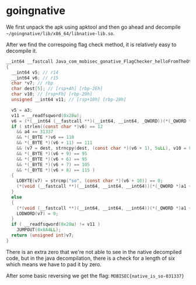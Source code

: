 # goingnative

We first unpack the apk using apktool and then go ahead and decompile ```~/goingnative/lib/x86_64/libnative-lib.so```.

After we find the correspoing flag check method, it is relatively easy to decompile it.

```c
__int64 __fastcall Java_com_mobisec_gonative_FlagChecker_helloFromTheOtherSide(__int64 a1, __int64 a2, __int64 a3, int a4)
{
  __int64 v5; // r14
  __int64 v6; // r15
  char *v7; // rbp
  char dest[5]; // [rsp+Ah] [rbp-2Eh]
  char v10; // [rsp+Fh] [rbp-29h]
  unsigned __int64 v11; // [rsp+10h] [rbp-28h]

  v5 = a3;
  v11 = __readfsqword(0x28u);
  v6 = (*(__int64 (__fastcall **)(__int64, __int64, _QWORD))(*(_QWORD *)a1 + 1352LL))(a1, a3, 0LL);
  if ( strlen((const char *)v6) == 12
    && a4 == 31337
    && *(_BYTE *)v6 == 110
    && *(_BYTE *)(v6 + 11) == 111
    && (v7 = dest, strncpy(dest, (const char *)(v6 + 1), 5uLL), v10 = 0, !strncmp("ative", dest, 5uLL))
    && *(_BYTE *)(v6 + 9) == 95
    && *(_BYTE *)(v6 + 6) == 95
    && *(_BYTE *)(v6 + 7) == 105
    && *(_BYTE *)(v6 + 8) == 115 )
  {
    LOBYTE(v7) = strcmp("so", (const char *)(v6 + 10)) == 0;
    (*(void (__fastcall **)(__int64, __int64, __int64))(*(_QWORD *)a1 + 1360LL))(a1, v5, v6);
  }
  else
  {
    (*(void (__fastcall **)(__int64, __int64, __int64))(*(_QWORD *)a1 + 1360LL))(a1, v5, v6);
    LODWORD(v7) = 0;
  }
  if ( __readfsqword(0x28u) != v11 )
    JUMPOUT(0x8A4LL);
  return (unsigned int)v7;
}
```

There is an extra zero that we're not able to see in the native decompiled code, but in the java decompilation, there is a check for a length of six which means we have to pad it by zero.

After some basic reversing we get the flag: ```MOBISEC{native_is_so-031337}```

